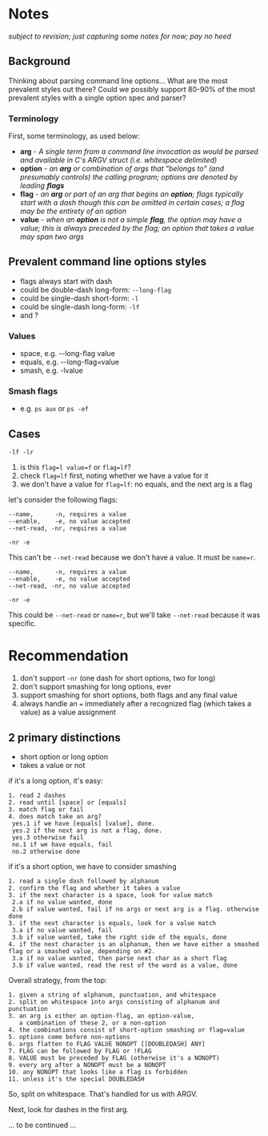 # Notes

*subject to revision; just capturing some notes for now; pay no heed*

## Background

Thinking about parsing command line options...  What are the most
prevalent styles out there?  Could we possibly support 80-90% of the
most prevalent styles with a single option spec and parser?

### Terminology

First, some terminology, as used below:

* **arg** - _A single term from a command line invocation as would be parsed
            and available in C's ARGV struct (i.e. whitespace delimited)_
* **option** - _an **arg** or combination of args that "belongs to" (and
               presumably controls) the calling program;
               options are denoted by leading **flags**_
* **flag** - _an **arg** or part of an arg that begins an **option**;
             flags typically start with a dash though this can be omitted in
             certain cases;
             a flag may be the entirety of an option_
* **value** - _when an **option** is not a simple **flag**, the option may
              have a value;
              this is always preceded by the flag;
              an option that takes a value may span two args_

## Prevalent command line options styles

* flags always start with dash
* could be double-dash long-form: `--long-flag`
* could be single-dash short-form: `-l`
* could be single-dash long-form: `-lf`
* and ?

### Values

* space, e.g. --long-flag value
* equals, e.g. --long-flag=value
* smash, e.g. -lvalue

### Smash flags

* e.g. `ps aux` or `ps -ef`

## Cases

`-lf -lr`

1. is this `flag=l value=f` or `flag=lf`?
2. check `flag=lf` first, noting whether we have a value for it
3. we don't have a value for `flag=lf`: no equals, and the next arg is a flag

let's consider the following flags:

```
--name,      -n, requires a value
--enable,    -e, no value accepted
--net-read, -nr, requires a value
```

`-nr -e`

This can't be `--net-read` because we don't have a value.
It must be `name=r`.

```
--name,      -n, requires a value
--enable,    -e, no value accepted
--net-read, -nr, no value accepted
```

`-nr -e`

This could be `--net-read` or `name=r`, but we'll take `--net-read` because
it was specific.

# Recommendation

1. don't support `-nr` (one dash for short options, two for long)
2. don't support smashing for long options, ever
3. support smashing for short options, both flags and any final value
4. always handle an `=` immediately after a recognized flag (which takes a value) as a value assignment


## 2 primary distinctions

* short option or long option
* takes a value or not

if it's a long option, it's easy:

```
1. read 2 dashes
2. read until [space] or [equals]
3. match flag or fail
4. does match take an arg?
 yes.1 if we have [equals] [value], done.
 yes.2 if the next arg is not a flag, done.
 yes.3 otherwise fail
 no.1 if we have equals, fail
 no.2 otherwise done
```

if it's a short option, we have to consider smashing

```
1. read a single dash followed by alphanum
2. confirm the flag and whether it takes a value
3. if the next character is a space, look for value match
 2.a if no value wanted, done
 2.b if value wanted, fail if no args or next arg is a flag. otherwise done
3. if the next character is equals, look for a value match
 3.a if no value wanted, fail
 3.b if value wanted, take the right side of the equals, done
4. if the next character is an alphanum, then we have either a smashed flag or a smashed value, depending on #2.
 3.a if no value wanted, then parse next char as a short flag
 3.b if value wanted, read the rest of the word as a value, done
```

Overall strategy, from the top:

```
1. given a string of alphanum, punctuation, and whitespace
2. split on whitespace into args consisting of alphanum and punctuation
3. an arg is either an option-flag, an option-value,
   a combination of these 2, or a non-option
4. the combinations consist of short-option smashing or flag=value
5. options come before non-options
6. args flatten to FLAG VALUE NONOPT [[DOUBLEDASH] ANY]
7. FLAG can be followed by FLAG or !FLAG
8. VALUE must be preceded by FLAG (otherwise it's a NONOPT)
9. every arg after a NONOPT must be a NONOPT
10. any NONOPT that looks like a flag is forbidden
11. unless it's the special DOUBLEDASH
```

So, split on whitespace.  That's handled for us with ARGV.

Next, look for dashes in the first arg.

... to be continued ...